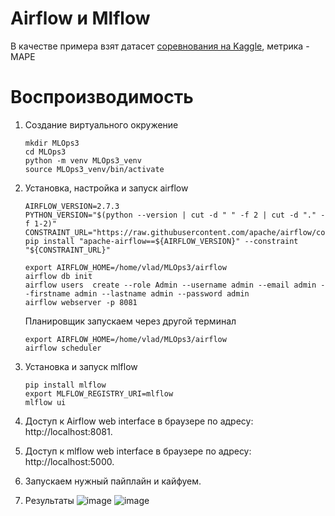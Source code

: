 # Airflow и Mlflow
В качестве примера взят датасет [соревнования на Kaggle](https://www.kaggle.com/competitions/tabular-playground-series-jan-2022 ), метрика - MAPE
# Воспроизводимость

1. Создание виртуального окружение

   ```
   mkdir MLOps3
   cd MLOps3
   python -m venv MLOps3_venv
   source MLOps3_venv/bin/activate
   ```

2. Установка, настройка и запуск airflow

   ```
   AIRFLOW_VERSION=2.7.3
   PYTHON_VERSION="$(python --version | cut -d " " -f 2 | cut -d "." -f 1-2)"
   CONSTRAINT_URL="https://raw.githubusercontent.com/apache/airflow/constraints-${AIRFLOW_VERSION}/constraints-${PYTHON_VERSION}.txt"
   pip install "apache-airflow==${AIRFLOW_VERSION}" --constraint "${CONSTRAINT_URL}"
   
   export AIRFLOW_HOME=/home/vlad/MLOps3/airflow
   airflow db init
   airflow users  create --role Admin --username admin --email admin --firstname admin --lastname admin --password admin
   airflow webserver -p 8081
   ```
   Планировщик запускаем через другой терминал
   ```
   export AIRFLOW_HOME=/home/vlad/MLOps3/airflow
   airflow scheduler
   ```
4. Установка и запуск mlflow

   ```
   pip install mlflow
   export MLFLOW_REGISTRY_URI=mlflow
   mlflow ui
   ```

6. Доступ к Airflow web interface в браузере по адресу: http://localhost:8081.
7. Доступ к mlflow  web interface в браузере по адресу: http://localhost:5000.
   
8. Запускаем нужный пайплайн и кайфуем.
9. Результаты
   ![image](images/airflow.png)
   ![image](images/mlflow.png)
   
